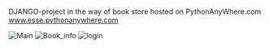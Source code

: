 DJANGO-project in the way of book store hosted on PythonAnyWhere.com
www.esse.pythonanywhere.com
 
![Main](https://user-images.githubusercontent.com/75997562/111557381-9b4c0d80-879d-11eb-9f74-ca5f2a7c924f.jpg)
![Book_info](https://user-images.githubusercontent.com/75997562/111557394-a141ee80-879d-11eb-937d-9dcb32676813.jpg)
![login](https://user-images.githubusercontent.com/75997562/111557398-a3a44880-879d-11eb-83d2-0fa476248565.jpg)
